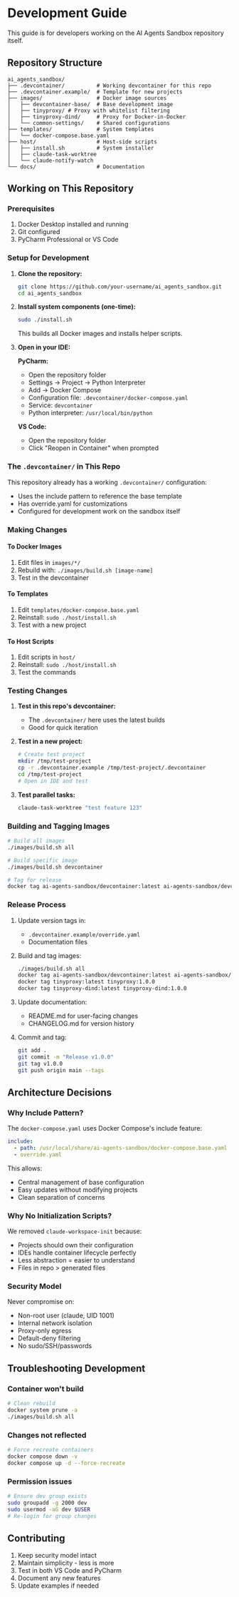 # Development Guide

This guide is for developers working on the AI Agents Sandbox repository itself.

## Repository Structure

```
ai_agents_sandbox/
├── .devcontainer/          # Working devcontainer for this repo
├── .devcontainer.example/  # Template for new projects
├── images/                 # Docker image sources
│   ├── devcontainer-base/  # Base development image
│   ├── tinyproxy/ # Proxy with whitelist filtering
│   ├── tinyproxy-dind/     # Proxy for Docker-in-Docker
│   └── common-settings/    # Shared configurations
├── templates/              # System templates
│   └── docker-compose.base.yaml
├── host/                   # Host-side scripts
│   ├── install.sh          # System installer
│   ├── claude-task-worktree
│   └── claude-notify-watch
└── docs/                   # Documentation
```

## Working on This Repository

### Prerequisites

1. Docker Desktop installed and running
2. Git configured
3. PyCharm Professional or VS Code

### Setup for Development

1. **Clone the repository:**
   ```bash
   git clone https://github.com/your-username/ai_agents_sandbox.git
   cd ai_agents_sandbox
   ```

2. **Install system components (one-time):**
   ```bash
   sudo ./install.sh
   ```
   This builds all Docker images and installs helper scripts.

3. **Open in your IDE:**
   
   **PyCharm:**
   - Open the repository folder
   - Settings → Project → Python Interpreter
   - Add → Docker Compose
   - Configuration file: `.devcontainer/docker-compose.yaml`
   - Service: `devcontainer`
   - Python interpreter: `/usr/local/bin/python`
   
   **VS Code:**
   - Open the repository folder
   - Click "Reopen in Container" when prompted

### The `.devcontainer/` in This Repo

This repository already has a working `.devcontainer/` configuration:
- Uses the include pattern to reference the base template
- Has override.yaml for customizations
- Configured for development work on the sandbox itself

### Making Changes

#### To Docker Images

1. Edit files in `images/*/`
2. Rebuild with: `./images/build.sh [image-name]`
3. Test in the devcontainer

#### To Templates

1. Edit `templates/docker-compose.base.yaml`
2. Reinstall: `sudo ./host/install.sh`
3. Test with a new project

#### To Host Scripts

1. Edit scripts in `host/`
2. Reinstall: `sudo ./host/install.sh`
3. Test the commands

### Testing Changes

1. **Test in this repo's devcontainer:**
   - The `.devcontainer/` here uses the latest builds
   - Good for quick iteration

2. **Test in a new project:**
   ```bash
   # Create test project
   mkdir /tmp/test-project
   cp -r .devcontainer.example /tmp/test-project/.devcontainer
   cd /tmp/test-project
   # Open in IDE and test
   ```

3. **Test parallel tasks:**
   ```bash
   claude-task-worktree "test feature 123"
   ```

### Building and Tagging Images

```bash
# Build all images
./images/build.sh all

# Build specific image
./images/build.sh devcontainer

# Tag for release
docker tag ai-agents-sandbox/devcontainer:latest ai-agents-sandbox/devcontainer:1.0.0
```

### Release Process

1. Update version tags in:
   - `.devcontainer.example/override.yaml`
   - Documentation files

2. Build and tag images:
   ```bash
   ./images/build.sh all
   docker tag ai-agents-sandbox/devcontainer:latest ai-agents-sandbox/devcontainer:1.0.0
   docker tag tinyproxy:latest tinyproxy:1.0.0
   docker tag tinyproxy-dind:latest tinyproxy-dind:1.0.0
   ```

3. Update documentation:
   - README.md for user-facing changes
   - CHANGELOG.md for version history

4. Commit and tag:
   ```bash
   git add .
   git commit -m "Release v1.0.0"
   git tag v1.0.0
   git push origin main --tags
   ```

## Architecture Decisions

### Why Include Pattern?

The `docker-compose.yaml` uses Docker Compose's include feature:
```yaml
include:
  - path: /usr/local/share/ai-agents-sandbox/docker-compose.base.yaml
  - override.yaml
```

This allows:
- Central management of base configuration
- Easy updates without modifying projects
- Clean separation of concerns

### Why No Initialization Scripts?

We removed `claude-workspace-init` because:
- Projects should own their configuration
- IDEs handle container lifecycle perfectly
- Less abstraction = easier to understand
- Files in repo > generated files

### Security Model

Never compromise on:
- Non-root user (claude, UID 1001)
- Internal network isolation
- Proxy-only egress
- Default-deny filtering
- No sudo/SSH/passwords

## Troubleshooting Development

### Container won't build

```bash
# Clean rebuild
docker system prune -a
./images/build.sh all
```

### Changes not reflected

```bash
# Force recreate containers
docker compose down -v
docker compose up -d --force-recreate
```

### Permission issues

```bash
# Ensure dev group exists
sudo groupadd -g 2000 dev
sudo usermod -aG dev $USER
# Re-login for group changes
```

## Contributing

1. Keep security model intact
2. Maintain simplicity - less is more
3. Test in both VS Code and PyCharm
4. Document any new features
5. Update examples if needed